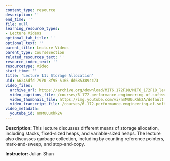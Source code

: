 ```yaml
---
content_type: resource
description: ''
end_time: ''
file: null
learning_resource_types:
- Lecture Videos
optional_tab_title: ''
optional_text: ''
parent_title: Lecture Videos
parent_type: CourseSection
related_resources_text: ''
resource_index_text: ''
resourcetype: Video
start_time: ''
title: 'Lecture 11: Storage Allocation'
uid: 66245dfd-7970-8f95-5165-dd685389cc73
video_files:
  archive_url: https://archive.org/download/MIT6.172F18/MIT6_172F18_lecture_11_300k.mp4
  video_captions_file: /courses/6-172-performance-engineering-of-software-systems-fall-2018/dfdd39d257475bc2a846b43ed856cbd7_nmMUUuXhk2A.vtt
  video_thumbnail_file: https://img.youtube.com/vi/nmMUUuXhk2A/default.jpg
  video_transcript_file: /courses/6-172-performance-engineering-of-software-systems-fall-2018/f2dd44ee47a701db30dcff669652be02_nmMUUuXhk2A.pdf
video_metadata:
  youtube_id: nmMUUuXhk2A
---
```


**Description:** This lecture discusses different means of storage allocation, including stacks, fixed-sized heaps, and variable-sized heaps. The lecture also discusses garbage collection, including by counting reference pointers, mark-and-sweep, and stop-and-copy.

**Instructor:** Julian Shun